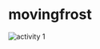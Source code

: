 # movingfrost

![activity 1](https://user-images.githubusercontent.com/15815389/27733025-596dcec6-5d94-11e7-88cb-d59b4748ee12.png)

